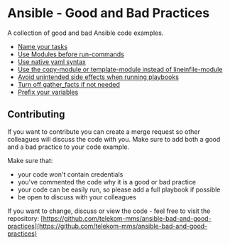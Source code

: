 # Ansible - Good and Bad Practices

A collection of good and bad Ansible code examples.

* [Name your tasks](docs/name_your_tasks.md)
* [Use Modules before run-commands](docs/use_modules_before_run_commands.md)
* [Use native yaml syntax](docs/use_native_yaml_syntax.md)
* [Use the copy-module or template-module instead of lineinfile-module](docs/use_copy_template_instead_of_lineinfile.md)
* [Avoid unintended side effects when running playbooks](docs/avoid_sideeffects.md)
* [Turn off gather_facts if not needed](docs/turn_off_gather_facts.md)
* [Prefix your variables](docs/prefix_your_variables.md)

## Contributing

If you want to contribute you can create a merge request so other colleagues will discuss the code with you. Make sure to add both a good and a bad practice to your code example.

Make sure that:
- your code won't contain credentials
- you've commented the code why it is a good or bad practice
- your code can be easily run, so please add a full playbook if possible
- be open to discuss with your colleagues

If you want to change, discuss or view the code - feel free to visit the repository: [https://github.com/telekom-mms/ansible-bad-and-good-practices](https://github.com/telekom-mms/ansible-bad-and-good-practices)
